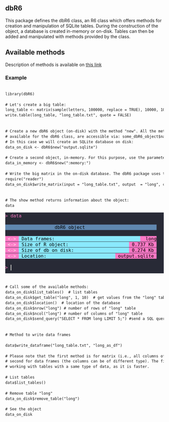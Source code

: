 ## dbR6 

This package defines the dbR6 class, an R6 class which offers methods for creation and manipulation of SQLite tables. During the construction of the object, a database is created in-memory or on-disk. Tables can then be added and manipulated with methods provided by the class.  


## Available methods

Description of methods is available on <a href = "https://leandroroser.github.io/dbR6/reference/index.html"> this link </a>

### Example

```diff

library(dbR6)

# Let's create a big table:
long_table <- matrix(sample(letters, 100000, replace = TRUE), 10000, 10)
write.table(long_table, "long_table.txt", quote = FALSE)


# Create a new dbR6 object (on-disk) with the method "new". All the methods
# available for the dbR6 class, are accessible via: some_dbR6_object$name_of_method(parameters).
# In this case we will create an SQLite database on disk:
data_on_disk <- dbR6$new("output.sqlite")

# Create a second object, in-memory. For this purpose, use the parameter ":memory:"
data_in_memory <- dbR6$new(":memory:")

# Write the big matrix in the on-disk database. The dbR6 package uses the reader package (available on this GitHub repository, https://github.com/leandroroser/reader), which allows to read a matrix in chunks efficiently:
require("reader")
data_on_disk$write_matrix(input = "long_table.txt", output  = "long", chunksize = 1000)


# The show method returns information about the object:
data
```

![Interface](https://github.com/leandroroser/dbR6/raw/master/inst/extdata/dbR6.jpg)


```diff

# Call some of the available methods:
data_on_disk$list_tables()  # list tables
data_on_disk$get_table("long", 1, 10)  # get values from the "long" table, from rows 1 to 10
data_on_disk$location()  # location of the database
data_on_disk$nrow("long") # number of rows of "long" table
data_on_disk$ncol("long") # number of columns of "long" table
data_on_disk$send_query("SELECT * FROM long LIMIT 5;") #send a SQL query


# Method to write data frames

data$write_dataframe("long_table.txt", "long_as_df")

# Please note that the first method is for matrix (i.e., all columns of the same type) and the
# second for data frames (the columns can be of different type). The first one is recommended when
# working with tables with a same type of data, as it is faster.

# List tables
data$list_tables()

# Remove table "long"
data_on_disk$remove_table("long")

# See the object
data_on_disk

```
